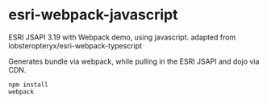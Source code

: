esri-webpack-javascript
==========================
ESRI JSAPI 3.19 with Webpack demo, using javascript. adapted from lobsteropteryx/esri-webpack-typescript

Generates bundle via webpack, while pulling in the ESRI JSAPI and dojo via CDN.

```
npm install
webpack
```